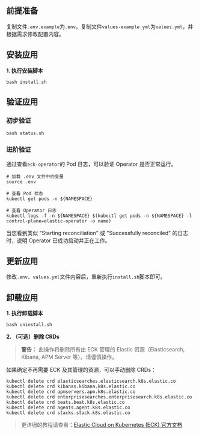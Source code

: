 前提准备
---

复制文件`.env.example`为`.env`，复制文件`values-example.yml`为`values.yml`，并根据需求修改配置内容。

安装应用
---

**1. 执行安装脚本**

```shell
bash install.sh
```

验证应用
---

### 初步验证

```shell
bash status.sh
```

### 进阶验证

通过查看`eck-operator`的 Pod 日志，可以验证 Operator 是否正常运行。

```shell
# 加载 .env 文件中的变量
source .env

# 查看 Pod 状态
kubectl get pods -n ${NAMESPACE}

# 查看 Operator 日志
kubectl logs -f -n ${NAMESPACE} $(kubectl get pods -n ${NAMESPACE} -l control-plane=elastic-operator -o name)
```

当您看到类似 "Starting reconciliation" 或 "Successfully reconciled" 的日志时，说明 Operator 已成功启动并正在工作。

更新应用
---

修改`.env`、`values.yml`文件内容后，重新执行`install.sh`脚本即可。

卸载应用
---

**1. 执行卸载脚本**

```shell
bash uninstall.sh
```

**2. （可选）删除 CRDs**

> **警告：** 此操作将删除所有由 ECK 管理的 Elastic 资源（Elasticsearch, Kibana, APM Server 等）。请谨慎操作。

如果确定不再需要 ECK 及其管理的资源，可以手动删除 CRDs：

```shell
kubectl delete crd elasticsearches.elasticsearch.k8s.elastic.co
kubectl delete crd kibanas.kibana.k8s.elastic.co
kubectl delete crd apmservers.apm.k8s.elastic.co
kubectl delete crd enterprisesearches.enterprisesearch.k8s.elastic.co
kubectl delete crd beats.beat.k8s.elastic.co
kubectl delete crd agents.agent.k8s.elastic.co
kubectl delete crd stacks.stack.k8s.elastic.co
```

> 更详细的教程请查看：[Elastic Cloud on Kubernetes (ECK) 官方文档](https://www.elastic.co/guide/en/cloud-on-k8s/current/index.html)